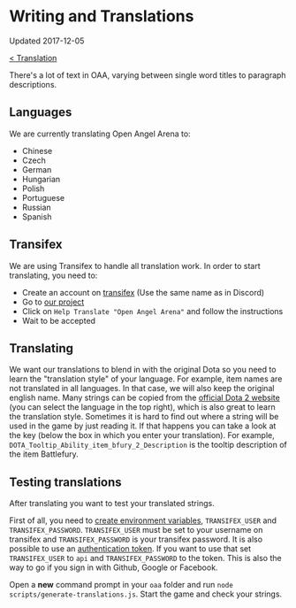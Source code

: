 # Writing and Translations

Updated 2017-12-05

[< Translation][0]

There's a lot of text in OAA, varying between single word titles to paragraph descriptions.

## Languages 
We are currently translating Open Angel Arena to:
- Chinese
- Czech
- German
- Hungarian
- Polish
- Portuguese
- Russian
- Spanish

## Transifex
We are using Transifex to handle all translation work. In order to start translating, you need to:
- Create an account on [transifex](https://www.transifex.com/) (Use the same name as in Discord)
- Go to [our project](https://www.transifex.com/open-angel-arena/open-angel-arena/)
- Click on `Help Translate "Open Angel Arena"` and follow the instructions
- Wait to be accepted

## Translating
We want our translations to blend in with the original Dota so you need to learn the "translation style" of your language. For example, item names are not translated in all languages. In that case, we will also keep the original english name.
Many strings can be copied from the [official Dota 2 website](http://www.dota2.com/items/) (you can select the language in the top right), which is also great to learn the translation style.
Sometimes it is hard to find out where a string will be used in the game by just reading it. If that happens you can take a look at the key (below the box in which you enter your translation). For example, `DOTA_Tooltip_Ability_item_bfury_2_Description` is the tooltip description of the item Battlefury.

## Testing translations
After translating you want to test your translated strings. 

First of all, you need to [create environment variables](http://www.forbeslindesay.co.uk/post/42833119552/permanently-set-environment-variables-on-windows), `TRANSIFEX_USER` and `TRANSIFEX_PASSWORD`. `TRANSIFEX_USER` must be set to your username on transifex and `TRANSIFEX_PASSWORD` is your transifex password.
It is also possible to use an [authentication token](https://www.transifex.com/blog/2017/api-authentication-tokens/). If you want to use that set `TRANSIFEX_USER` to `api` and `TRANSIFEX_PASSWORD` to the token. This is also the way to go if you sign in with Github, Google or Facebook.

Open a **new** command prompt in your `oaa` folder and run `node scripts/generate-translations.js`.
Start the game and check your strings.

[0]: README.md
